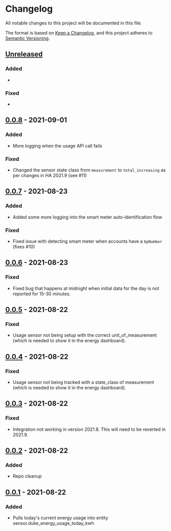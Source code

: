 # Changelog

All notable changes to this project will be documented in this file.

The format is based on [Keep a Changelog](https://keepachangelog.com/en/1.0.0/),
and this project adheres to [Semantic Versioning](https://semver.org/spec/v2.0.0.html).

## [Unreleased]

### Added

-

### Fixed

-

## [0.0.8] - 2021-09-01

### Added

- More logging when the usage API call fails

### Fixed

- Changed the sensor state class from `measurement` to `total_increasing` as per changes in HA 2021.9 (see #11)

## [0.0.7] - 2021-08-23

### Added

- Added some more logging into the smart meter auto-identification flow

### Fixed

- Fixed issue with detecting smart meter when accounts have a `bpNumber` (fixes #10)

## [0.0.6] - 2021-08-23

### Fixed

- Fixed bug that happens at midnight when initial data for the day is not reported for 15-30 minutes.

## [0.0.5] - 2021-08-22

### Fixed

- Usage sensor not being setup with the correct unit_of_measurement (which is needed to show it in the energy dashboard).

## [0.0.4] - 2021-08-22

### Fixed

- Usage sensor not being tracked with a state_class of measurement (which is needed to show it in the energy dashboard).

## [0.0.3] - 2021-08-22

### Fixed

- Integration not working in version 2021.8. This will need to be reverted in 2021.9.

## [0.0.2] - 2021-08-22

### Added

- Repo cleanup

## [0.0.1] - 2021-08-22

### Added

- Pulls today's current energy usage into entity sensor.duke_energy_usage_today_kwh

[unreleased]: https://github.com//mjmeli/ha-duke-energy-gateway/compare/0.0.8...HEAD
[0.0.8]: https://github.com/mjmeli/ha-duke-energy-gateway/releases/tag/0.0.8
[0.0.7]: https://github.com/mjmeli/ha-duke-energy-gateway/releases/tag/0.0.7
[0.0.6]: https://github.com/mjmeli/ha-duke-energy-gateway/releases/tag/0.0.6
[0.0.5]: https://github.com/mjmeli/ha-duke-energy-gateway/releases/tag/0.0.5
[0.0.4]: https://github.com/mjmeli/ha-duke-energy-gateway/releases/tag/0.0.4
[0.0.3]: https://github.com/mjmeli/ha-duke-energy-gateway/releases/tag/0.0.3
[0.0.2]: https://github.com/mjmeli/ha-duke-energy-gateway/releases/tag/0.0.2
[0.0.1]: https://github.com/mjmeli/ha-duke-energy-gateway/releases/tag/0.0.1
